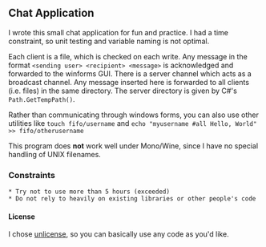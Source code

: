 ## Chat Application

I wrote this small chat application for fun and practice. I had a time constraint, so unit testing and variable naming is not optimal.

Each client is a file, which is checked on each write. Any message in the format
`<sending user> <recipient> <message>`
is acknowledged and forwarded to the winforms GUI.
There is a server channel which acts as a broadcast channel. Any message inserted here is forwarded to all clients (i.e. files) in the same directory. The server directory is given by C#'s `Path.GetTempPath()`.  

Rather than communicating through windows forms, you can also use other utilities like `touch fifo/username` and `echo "myusername #all Hello, World" >> fifo/otherusername`

This program does **not** work well under Mono/Wine, since I have no special handling of UNIX filenames.

### Constraints
    * Try not to use more than 5 hours (exceeded)
    * Do not rely to heavily on existing libraries or other people's code

#### License
I chose [unlicense](http://unlicense.org/), so you can basically use any code as you'd like.
